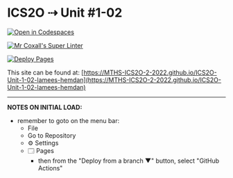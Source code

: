 # ICS2O ⇢ Unit #1-02

[![Open in Codespaces](https://classroom.github.com/assets/launch-codespace-f4981d0f882b2a3f0472912d15f9806d57e124e0fc890972558857b51b24a6f9.svg)](https://classroom.github.com/open-in-codespaces?assignment_repo_id=10103661)

[![Mr Coxall's Super Linter](https://github.com/MTHS-ICS2O-2-2022/ICS2O-Unit-1-02-lamees-hemdan/workflows/Mr%20Coxall's%20Super%20Linter/badge.svg)](https://github.com/MTHS-ICS2O-2-2022/ICS2O-Unit-1-02-lamees-hemdan/actions)

[![Deploy Pages](https://github.com/MTHS-ICS2O-2-2022/ICS2O-Unit-1-02-lamees-hemdan/workflows/Deploy%20Pages/badge.svg)](https://github.com/MTHS-ICS2O-2-2022/ICS2O-Unit-1-02-lamees-hemdan/actions)

This site can be found at: [https://MTHS-ICS2O-2-2022.github.io/ICS2O-Unit-1-02-lamees-hemdan](https://MTHS-ICS2O-2-2022.github.io/ICS2O-Unit-1-02-lamees-hemdan)

---

**NOTES ON INITIAL LOAD:**
- remember to goto on the menu bar:
  - File
  - Go to Repository
  - ⚙ Settings
  - 🗔 Pages
    - then from the "Deploy from a branch ▼" button, select "GitHub Actions"
